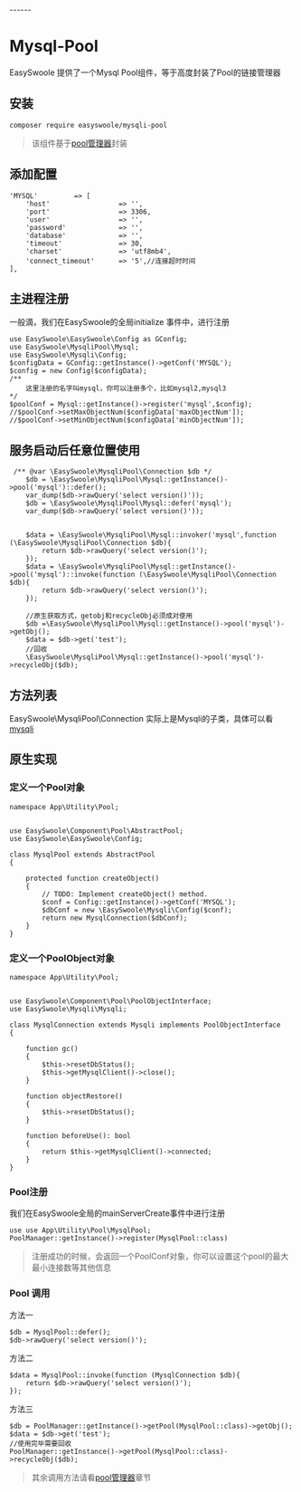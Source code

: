<head>
     <title>EasySwoole 连接池|swoole 连接池|swoole mysql连接池|PHP连接池</title>
     <meta name="keywords" content="EasySwoole 连接池|swoole 连接池|swoole mysql连接池|PHP连接池"/>
     <meta name="description" content="用swoole协程channle实现的mysql连接池"/>
</head>
---<head>---

# Mysql-Pool

EasySwoole 提供了一个Mysql Pool组件，等于高度封装了Pool的链接管理器
## 安装
```
composer require easyswoole/mysqli-pool
```
> 该组件基于[pool管理器](../Components/Component/pool.md)封装

## 添加配置
```
'MYSQL'         => [
    'host'                 => '',
    'port'                 => 3306,
    'user'                 => '',
    'password'             => '',
    'database'             => '',
    'timeout'              => 30,
    'charset'              => 'utf8mb4',
    'connect_timeout'      => '5',//连接超时时间
],
```

## 主进程注册
一般滴，我们在EasySwoole的全局initialize 事件中，进行注册
```
use EasySwoole\EasySwoole\Config as GConfig;
use EasySwoole\MysqliPool\Mysql;
use EasySwoole\Mysqli\Config;
$configData = GConfig::getInstance()->getConf('MYSQL');
$config = new Config($configData);
/**
    这里注册的名字叫mysql，你可以注册多个，比如mysql2,mysql3
*/
$poolConf = Mysql::getInstance()->register('mysql',$config);
//$poolConf->setMaxObjectNum($configData['maxObjectNum']);
//$poolConf->setMinObjectNum($configData['minObjectNum']);
```

## 服务启动后任意位置使用
```
 /** @var \EasySwoole\MysqliPool\Connection $db */
    $db = \EasySwoole\MysqliPool\Mysql::getInstance()->pool('mysql')::defer();
    var_dump($db->rawQuery('select version()'));
    $db = \EasySwoole\MysqliPool\Mysql::defer('mysql');
    var_dump($db->rawQuery('select version()'));
    
    
    $data = \EasySwoole\MysqliPool\Mysql::invoker('mysql',function (\EasySwoole\MysqliPool\Connection $db){
        return $db->rawQuery('select version()');
    });
    $data = \EasySwoole\MysqliPool\Mysql::getInstance()->pool('mysql')::invoke(function (\EasySwoole\MysqliPool\Connection $db){
        return $db->rawQuery('select version()');
    });
    
    //原生获取方式，getobj和recycleObj必须成对使用
    $db =\EasySwoole\MysqliPool\Mysql::getInstance()->pool('mysql')->getObj();
    $data = $db->get('test');
    //回收
    \EasySwoole\MysqliPool\Mysql::getInstance()->pool('mysql')->recycleObj($db);

```

## 方法列表

EasySwoole\MysqliPool\Connection 实际上是Mysqli的子类，具体可以看 [mysqli](Mysqli/install.md)


## 原生实现

### 定义一个Pool对象

```
namespace App\Utility\Pool;


use EasySwoole\Component\Pool\AbstractPool;
use EasySwoole\EasySwoole\Config;

class MysqlPool extends AbstractPool
{

    protected function createObject()
    {
        // TODO: Implement createObject() method.
        $conf = Config::getInstance()->getConf('MYSQL');
        $dbConf = new \EasySwoole\Mysqli\Config($conf);
        return new MysqlConnection($dbConf);
    }
}
```


### 定义一个PoolObject对象

```
namespace App\Utility\Pool;


use EasySwoole\Component\Pool\PoolObjectInterface;
use EasySwoole\Mysqli\Mysqli;

class MysqlConnection extends Mysqli implements PoolObjectInterface
{

    function gc()
    {
        $this->resetDbStatus();
        $this->getMysqlClient()->close();
    }

    function objectRestore()
    {
        $this->resetDbStatus();
    }

    function beforeUse(): bool
    {
        return $this->getMysqlClient()->connected;
    }
}
```

### Pool注册

我们在EasySwoole全局的mainServerCreate事件中进行注册
```
use use App\Utility\Pool\MysqlPool;
PoolManager::getInstance()->register(MysqlPool::class)
```

> 注册成功的时候，会返回一个PoolConf对象，你可以设置这个pool的最大最小连接数等其他信息

### Pool 调用
方法一
```
$db = MysqlPool::defer();
$db->rawQuery('select version()');
```
方法二

```
$data = MysqlPool::invoke(function (MysqlConnection $db){
    return $db->rawQuery('select version()');
});
```
方法三
```
$db = PoolManager::getInstance()->getPool(MysqlPool::class)->getObj();
$data = $db->get('test');
//使用完毕需要回收
PoolManager::getInstance()->getPool(MysqlPool::class)->recycleObj($db);
```

> 其余调用方法请看[pool管理器](../Components/Component/pool.md)章节